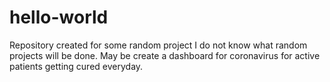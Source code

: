 # hello-world
Repository created for some random project
I do not know what random projects will be done. May be create a dashboard for coronavirus for active patients getting cured everyday.
